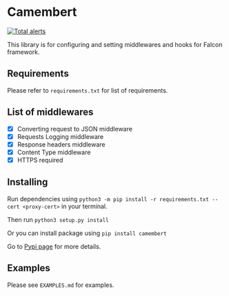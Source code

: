 # Camembert

[![Total alerts](https://img.shields.io/lgtm/alerts/g/Jithinqw/Camembert.svg?logo=lgtm&logoWidth=18)](https://lgtm.com/projects/g/Jithinqw/Camembert/alerts/)

This library is for configuring and setting middlewares and hooks for Falcon framework.

## Requirements

Please refer to `requirements.txt` for list of requirements.

## List of middlewares

- [x] Converting request to JSON middleware 
- [x] Requests Logging middleware
- [x] Response headers middleware
- [x] Content Type middleware
- [x] HTTPS required

## Installing

Run dependencies using `python3 -m pip install -r requirements.txt --cert <proxy-cert>` in your terminal.

Then run `python3 setup.py install`

Or you can install package using `pip install camembert`

Go to [Pypi page](https://pypi.org/project/camembert/) for more details.

## Examples

Please see `EXAMPLES.md` for examples.

